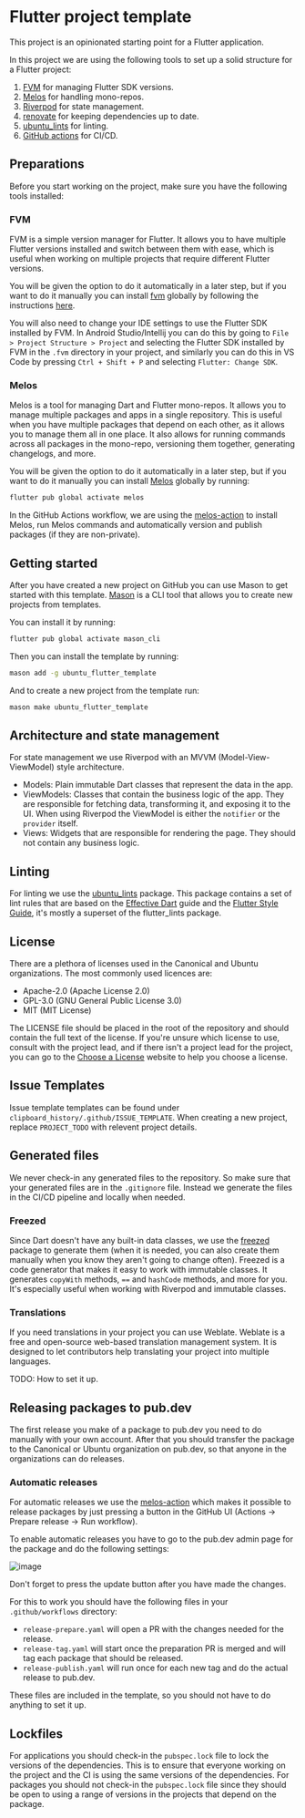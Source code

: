 # Flutter project template

This project is an opinionated starting point for a Flutter application.

In this project we are using the following tools to set up a solid structure for a Flutter project:

1. [FVM](https://fvm.app) for managing Flutter SDK versions.
2. [Melos](https://melos.invertase.dev) for handling mono-repos.
3. [Riverpod](https://riverpod.dev) for state management.
4. [renovate](https://docs.renovatebot.com/) for keeping dependencies up to date.
5. [ubuntu_lints](https://pub.dev/packages/ubuntu_lints) for linting.
6. [GitHub actions](https://github.com/features/actions) for CI/CD.

## Preparations

Before you start working on the project, make sure you have the following tools installed:

### FVM

FVM is a simple version manager for Flutter. It allows you to have multiple Flutter versions installed and switch
between them with ease, which is useful when working on multiple projects that require different Flutter versions.

You will be given the option to do it automatically in a later step, but if you want to do it manually you can install
[fvm](https://fvm.app) globally by following the instructions [here](https://fvm.app/docs/getting_started/installation).

You will also need to change your IDE settings to use the Flutter SDK installed by FVM. In Android Studio/Intellij you
can do this by going to `File > Project Structure > Project` and selecting the Flutter SDK installed by FVM in the
`.fvm` directory in your project, and similarly you can do this in VS Code by  pressing `Ctrl + Shift + P` and selecting
`Flutter: Change SDK`.

### Melos

Melos is a tool for managing Dart and Flutter mono-repos. It allows you to manage multiple packages and apps in a single
repository. This is useful when you have multiple packages that depend on each other, as it allows you to manage them
all in one place. It also allows for running commands across all packages in the mono-repo, versioning them together,
generating changelogs, and more.

You will be given the option to do it automatically in a later step, but if you want to do it manually you can install
[Melos](https://melos.invertase.dev) globally by running:

```bash
flutter pub global activate melos
```

In the GitHub Actions workflow, we are using the [melos-action](https://github.com/marketplace/actions/melos-action) to
install Melos, run Melos commands and automatically version and publish packages (if they are non-private).

## Getting started

After you have created a new project on GitHub you can use Mason to get started with this template.
[Mason](https://docs.brickhub.dev) is a CLI tool that allows you to create new projects from templates.

You can install it by running:

```bash
flutter pub global activate mason_cli
```

Then you can install the template by running:

```bash
mason add -g ubuntu_flutter_template
```

And to create a new project from the template run:

```bash
mason make ubuntu_flutter_template
```

## Architecture and state management

For state management we use Riverpod with an MVVM (Model-View-ViewModel) style architecture.

 - Models: Plain immutable Dart classes that represent the data in the app.
 - ViewModels: Classes that contain the business logic of the app. They are responsible for fetching data, transforming
   it, and exposing it to the UI. When using Riverpod the ViewModel is either the `notifier` or the `provider` itself.
 - Views: Widgets that are responsible for rendering the page. They should not contain any business logic.

## Linting

For linting we use the [ubuntu_lints](https://pub.dev/packages/ubuntu_lints) package. This package contains a set of
lint rules that are based on the [Effective Dart](https://dart.dev/guides/language/effective-dart) guide and the
[Flutter Style Guide](https://flutter.dev/docs/development/tools/static-analysis/options), it's mostly a superset of the
flutter_lints package.

## License

There are a plethora of licenses used in the Canonical and Ubuntu organizations.
The most commonly used licences are:
 - Apache-2.0 (Apache License 2.0)
 - GPL-3.0 (GNU General Public License 3.0)
 - MIT (MIT License)

The LICENSE file should be placed in the root of the repository and should contain the full text of the license.
If you're unsure which license to use, consult with the project lead, and if there isn't a project lead for the project,
you can go to the [Choose a License](https://choosealicense.com/) website to help you choose a license.

## Issue Templates

Issue template templates can be found under `clipboard_history/.github/ISSUE_TEMPLATE`. When creating a new project,
replace `PROJECT_TODO` with relevent project details.

## Generated files

We never check-in any generated files to the repository. So make sure that your generated files are in the `.gitignore`
file. Instead we generate the files in the CI/CD pipeline and locally when needed.

### Freezed

Since Dart doesn't have any built-in data classes, we use the [freezed](https://pub.dev/packages/freezed) package to
generate them (when it is needed, you can also create them manually when you know they aren't going to change often).
Freezed is a code generator that makes it easy to work with immutable classes. It generates `copyWith` methods, `==`
and `hashCode` methods, and more for you. It's especially useful when working with Riverpod and immutable classes.

### Translations

If you need translations in your project you can use Weblate. Weblate is a free and open-source web-based translation
management system. It is designed to let contributors help translating your project into multiple languages.

TODO: How to set it up.

## Releasing packages to pub.dev

The first release you make of a package to pub.dev you need to do manually with your own account. After that you should
transfer the package to the Canonical or Ubuntu organization on pub.dev, so that anyone in the organizations can do
releases.

### Automatic releases

For automatic releases we use the [melos-action](https://github.com/marketplace/actions/melos-action) which makes it
possible to release packages by just pressing a button in the GitHub UI (Actions -> Prepare release -> Run workflow).

To enable automatic releases you have to go to the pub.dev admin page for the package and do the following settings:

![image](https://github.com/user-attachments/assets/8fdafb60-2a98-4a59-ab7f-dcd733e4ae74)

Don't forget to press the update button after you have made the changes.

For this to work you should have the following files in your `.github/workflows` directory:

 - `release-prepare.yaml` will open a PR with the changes needed for the release.
 - `release-tag.yaml` will start once the preparation PR is merged and will tag each package that should be released.
 - `release-publish.yaml` will run once for each new tag and do the actual release to pub.dev.

These files are included in the template, so you should not have to do anything to set it up.

## Lockfiles

For applications you should check-in the `pubspec.lock` file to lock the versions of the dependencies. This is to ensure
that everyone working on the project and the CI is using the same versions of the dependencies. For packages you should
not check-in the `pubspec.lock` file since they should be open to using a range of versions in the projects that depend
on the package.
